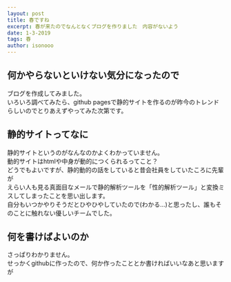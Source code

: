 ```yaml
---
layout: post
title: 春ですね
excerpt: 春が来たのでなんとなくブログを作りました　内容がないよう
date: 1-3-2019
tags: 春
author: isonooo
---
```


## 何かやらないといけない気分になったので
ブログを作成してみました。   
いろいろ調べてみたら、github pagesで静的サイトを作るのが昨今のトレンドらしいのでとりあえずやってみた次第です。

## 静的サイトってなに
静的サイトというのがなんなのかよくわかっていません。  
動的サイトはhtmlや中身が動的につくられるってこと？  
どうでもよいですが、静的動的の話をしていると昔会社員をしていたころに先輩が  
えらい人も見る真面目なメールで静的解析ツールを「性的解析ツール」と変換ミスしてしまったことを思い出します。  
自分もいつかやりそうだとひやひやしていたので(わかる…)と思ったし、誰もそのことに触れない優しいチームでした。

## 何を書けばよいのか
さっぱりわかりません。  
せっかくgithubに作ったので、何か作ったこととか書ければいいなあと思いますが
